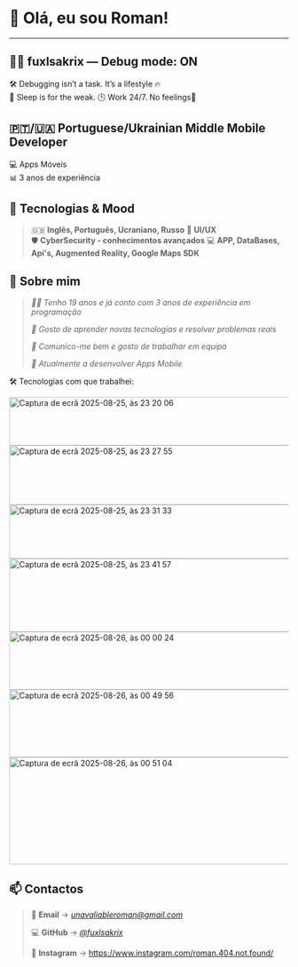 # 👋 Olá, eu sou Roman!

---

## 🧑‍💻 fuxlsakrix — Debug mode: ON

🛠️ Debugging isn’t a task. It’s a lifestyle 🔥  
🚫 Sleep is for the weak. 🕒 Work 24/7. No feelings🧊


## 🇵🇹/🇺🇦 Portuguese/Ukrainian Middle Mobile Developer  
💻 Apps Móveis  
📊 3 anos de experiência


## 🔎 Tecnologias & Mood

> 🇬🇧 **Inglês, Português, Ucraniano, Russo** 
> 🎨 **UI/UX**  
> 🛡️ **CyberSecurity - conhecimentos avançados** 
> 💻 **APP, DataBases, Api's, Augmented Reality, Google Maps SDK** 


## 🚀 Sobre mim

> _👨‍💻 Tenho 19 anos e já conto com 3 anos de experiência em programação_
> 
> _🧠 Gosto de aprender novas tecnologias e resolver problemas reais_
> 
> _🤝 Comunico-me bem e gosto de trabalhar em equipa_
> 
> _🔭 Atualmente a desenvolver Apps Mobile_

🛠️ Tecnologias com que trabalhei:

<img width="998" height="87" alt="Captura de ecrã 2025-08-25, às 23 20 06" src="https://github.com/user-attachments/assets/aeb11765-c874-45d0-ab65-501ea1bb1481" />
<img width="1148" height="107" alt="Captura de ecrã 2025-08-25, às 23 27 55" src="https://github.com/user-attachments/assets/937cd2c5-daa7-43d6-8579-6ecddcb5f14b" />
<img width="1141" height="97" alt="Captura de ecrã 2025-08-25, às 23 31 33" src="https://github.com/user-attachments/assets/5aeb7a2a-866b-4bc0-83c0-b4edce2bccd3" />
<img width="1145" height="132" alt="Captura de ecrã 2025-08-25, às 23 41 57" src="https://github.com/user-attachments/assets/df6b0f65-0b9b-4fad-93eb-c370498ec1dd" />
<img width="1124" height="104" alt="Captura de ecrã 2025-08-26, às 00 00 24" src="https://github.com/user-attachments/assets/200f9764-a9b3-459e-a04d-d67524644601" />
<img width="1340" height="122" alt="Captura de ecrã 2025-08-26, às 00 49 56" src="https://github.com/user-attachments/assets/d36ea27a-4852-4336-9dec-2c954881d17a" />
<img width="1314" height="193" alt="Captura de ecrã 2025-08-26, às 00 51 04" src="https://github.com/user-attachments/assets/56bad510-e485-4886-babd-23a93ab18bc7" />


## 📫 Contactos

> 📧 **Email** → _[unavaliableroman@gmail.com](https://mail.google.com/mail/?view=cm&fs=1&to=unavaliableroman@gmail.com)_
> 
> 💻 **GitHub** → _[@fuxlsakrix](https://github.com/fuxlsakrix)_
> 
> 📸 **Instagram** → https://www.instagram.com/roman.404.not.found/



